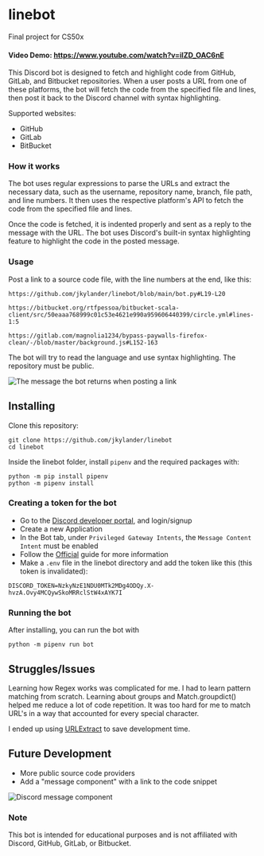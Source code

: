 # linebot
Final project for CS50x
#### Video Demo: https://www.youtube.com/watch?v=ilZD_OAC6nE


This Discord bot is designed to fetch and highlight code from GitHub, GitLab, and Bitbucket repositories. When a user posts a URL from one of these platforms, the bot will fetch the code from the specified file and lines, then post it back to the Discord channel with syntax highlighting.

Supported websites:
 - GitHub
 - GitLab
 - BitBucket

### How it works

The bot uses regular expressions to parse the URLs and extract the necessary data, such as the username, repository name, branch, file path, and line numbers. It then uses the respective platform's API to fetch the code from the specified file and lines.

Once the code is fetched, it is indented properly and sent as a reply to the message with the URL. The bot uses Discord's built-in syntax highlighting feature to highlight the code in the posted message.

### Usage

Post a link to a source code file, with the line numbers at the end, like this:

`https://github.com/jkylander/linebot/blob/main/bot.py#L19-L20`

`https://bitbucket.org/rtfpessoa/bitbucket-scala-client/src/50eaaa768999c01c53e4621e990a959606440399/circle.yml#lines-1:5`

`https://gitlab.com/magnolia1234/bypass-paywalls-firefox-clean/-/blob/master/background.js#L152-163`


The bot will try to read the language and use syntax highlighting. The repository must be public.

![The message the bot returns when posting a link](https://i.imgur.com/kpUeufD.png)

## Installing
Clone this repository:
```
git clone https://github.com/jkylander/linebot
cd linebot
```
Inside the linebot folder, install `pipenv` and the required packages with:
```
python -m pip install pipenv
python -m pipenv install
```

### Creating a token for the bot
* Go to the [Discord developer portal](https://discord.com/developers/applications), and login/signup
* Create a new Application
* In the Bot tab, under `Privileged Gateway Intents`, the `Message Content Intent` must be enabled
* Follow the [Official](https://discordjs.guide/preparations/setting-up-a-bot-application.html#creating-your-bot) guide for more information
* Make a `.env` file in the linebot directory and add the token like this (this token is invalidated):
```
DISCORD_TOKEN=NzkyNzE1NDU0MTk2MDg4ODQy.X-hvzA.Ovy4MCQywSkoMRRclStW4xAYK7I
```
### Running the bot
After installing, you can run the bot with
```
python -m pipenv run bot
```

## Struggles/Issues

Learning how Regex works was complicated for me. I had to learn pattern matching from scratch. Learning about groups and Match.groupdict() helped me reduce a lot of code repetition.
It was too hard for me to match URL's in a way that accounted for every special character. 

I ended up using [URLExtract](https://pypi.org/project/urlextract/) to save development time.

## Future Development

* More public source code providers
* Add a "message component" with a link to the code snippet

![Discord message component](https://i.imgur.com/zmE2umk.png)

### Note
This bot is intended for educational purposes and is not affiliated with Discord, GitHub, GitLab, or Bitbucket.